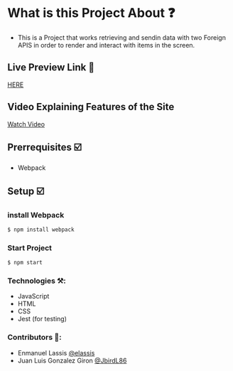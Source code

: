 # What is this Project About ❓
* This is a Project that works retrieving and sendin data with two Foreign APIS in order to render and interact with items in the screen.

## Live Preview Link 👀
[HERE](https://elassis.github.io/module-2-capstone/dist/)

## Video Explaining Features of the Site

[Watch Video](https://drive.google.com/file/d/1-ugp6XQNO4kUDtyqxslmk6QjYmpHex-x/view?usp=sharing)


## Prerrequisites ☑️
* Webpack
## Setup ☑️
### install Webpack
```bash
$ npm install webpack
```
### Start Project
```bash
$ npm start
```
### Technologies ⚒️:
* JavaScript
* HTML
* CSS
* Jest (for testing)
### Contributors 🤝:
* Enmanuel Lassis [@elassis](https://github.com/elassis)
* Juan Luis Gonzalez Giron [@JbirdL86](https://github.com/JbirdL86)
